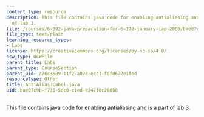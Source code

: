 ```yaml
---
content_type: resource
description: This file contains java code for enabling antialiasing and is a part
  of lab 3.
file: /courses/6-092-java-preparation-for-6-170-january-iap-2006/bae07c9bf7355dc0c1ed9247f0c28088_AntiAliasJLabel.java
file_type: text/plain
learning_resource_types:
- Labs
license: https://creativecommons.org/licenses/by-nc-sa/4.0/
ocw_type: OCWFile
parent_title: Labs
parent_type: CourseSection
parent_uid: c76c3609-11f2-a073-ecc1-fdfd622e1fed
resourcetype: Other
title: AntiAliasJLabel.java
uid: bae07c9b-f735-5dc0-c1ed-9247f0c28088
---
```

This file contains java code for enabling antialiasing and is a part of lab 3.